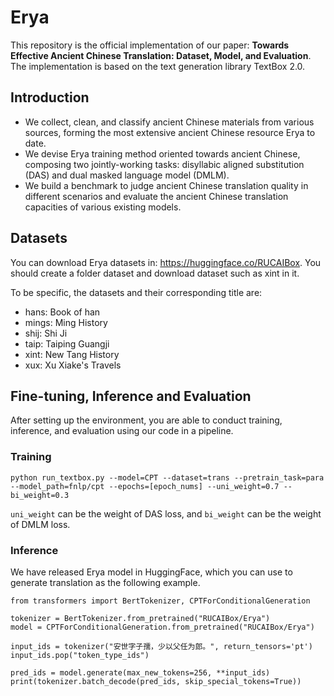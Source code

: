 # Erya
This repository is the official implementation of our paper: **Towards Effective Ancient Chinese Translation: Dataset, Model, and Evaluation**. The implementation is based on the text generation library TextBox 2.0.

## Introduction
- We collect, clean, and classify ancient Chinese materials from various sources, forming the most extensive ancient Chinese resource Erya to date.
- We devise Erya training method oriented towards ancient Chinese, composing two jointly-working tasks: disyllabic aligned substitution (DAS) and dual masked language model (DMLM).
- We build a benchmark to judge ancient Chinese translation quality in different scenarios and evaluate the ancient Chinese translation capacities of various existing models.


## Datasets

You can download Erya datasets in: https://huggingface.co/RUCAIBox. You should create a folder dataset and download dataset such as xint in it.

To be specific, the datasets and their corresponding title are:

- hans: Book of han
- mings: Ming History
- shij: Shi Ji
- taip: Taiping Guangji
- xint: New Tang History
- xux: Xu Xiake's Travels


## Fine-tuning, Inference and Evaluation
After setting up the environment, you are able to conduct training, inference, and evaluation using our code in a pipeline.

### Training
```
python run_textbox.py --model=CPT --dataset=trans --pretrain_task=para --model_path=fnlp/cpt --epochs=[epoch_nums] --uni_weight=0.7 --bi_weight=0.3
```
`uni_weight` can be the weight of DAS loss, and `bi_weight` can be the weight of DMLM loss.


### Inference
We have released Erya model in HuggingFace, which you can use to generate translation as the following example.

```
from transformers import BertTokenizer, CPTForConditionalGeneration

tokenizer = BertTokenizer.from_pretrained("RUCAIBox/Erya")
model = CPTForConditionalGeneration.from_pretrained("RUCAIBox/Erya")

input_ids = tokenizer("安世字子孺，少以父任为郎。", return_tensors='pt')
input_ids.pop("token_type_ids")

pred_ids = model.generate(max_new_tokens=256, **input_ids)
print(tokenizer.batch_decode(pred_ids, skip_special_tokens=True))
```
